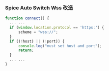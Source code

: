 ### Spice Auto Switch Wss 改造

```js
function connect() {
  ... ...
  if (window.location.protocol == 'https:') {
      scheme = "wss://";
  }
  if ((!host) || (!port)) {
      console.log("must set host and port");
      return;
  }
  ... ...
}
```
